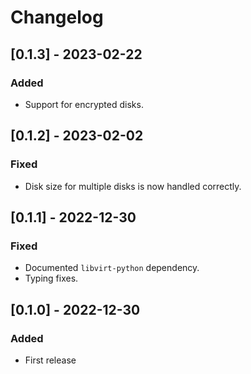 # Changelog

## [0.1.3] - 2023-02-22

### Added
- Support for encrypted disks.

## [0.1.2] - 2023-02-02

### Fixed
- Disk size for multiple disks is now handled correctly.

## [0.1.1] - 2022-12-30

### Fixed
- Documented `libvirt-python` dependency.
- Typing fixes.

## [0.1.0] - 2022-12-30

### Added
- First release
